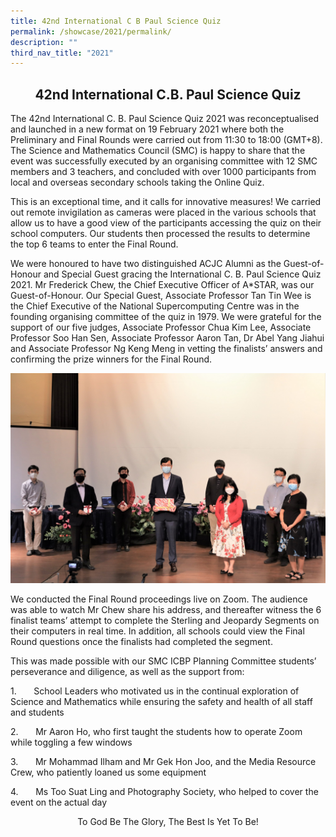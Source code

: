 ```yaml
---
title: 42nd International C B Paul Science Quiz
permalink: /showcase/2021/permalink/
description: ""
third_nav_title: "2021"
---
```

## <center> 42nd International C.B. Paul Science Quiz </center>

The 42nd International C. B. Paul Science Quiz 2021 was reconceptualised and launched in a new format on 19 February 2021 where both the Preliminary and Final Rounds were carried out from 11:30 to 18:00 (GMT+8). The Science and Mathematics Council (SMC) is happy to share that the event was successfully executed by an organising committee with 12 SMC members and 3 teachers, and concluded with over 1000 participants from local and overseas secondary schools taking the Online Quiz.

This is an exceptional time, and it calls for innovative measures! We carried out remote invigilation as cameras were placed in the various schools that allow us to have a good view of the participants accessing the quiz on their school computers. Our students then processed the results to determine the top 6 teams to enter the Final Round.

We were honoured to have two distinguished ACJC Alumni as the Guest-of-Honour and Special Guest gracing the International C. B. Paul Science Quiz 2021. Mr Frederick Chew, the Chief Executive Officer of A\*STAR, was our Guest-of-Honour. Our Special Guest, Associate Professor Tan Tin Wee is the Chief Executive of the National Supercomputing Centre was in the founding organising committee of the quiz in 1979. We were grateful for the support of our five judges, Associate Professor Chua Kim Lee, Associate Professor Soo Han Sen, Associate Professor Aaron Tan, Dr Abel Yang Jiahui and Associate Professor Ng Keng Meng in vetting the finalists’ answers and confirming the prize winners for the Final Round.

![](/images/ICBP%202021%20GOH%20SG%20Judges.jpeg)

We conducted the Final Round proceedings live on Zoom. The audience was able to watch Mr Chew share his address, and thereafter witness the 6 finalist teams’ attempt to complete the Sterling and Jeopardy Segments on their computers in real time. In addition, all schools could view the Final Round questions once the finalists had completed the segment.

This was made possible with our SMC ICBP Planning Committee students’ perseverance and diligence, as well as the support from:

  

1.&nbsp; &nbsp; &nbsp; &nbsp;School Leaders who motivated us in the continual exploration of Science and Mathematics while ensuring the safety and health of all staff and students

  

2.&nbsp; &nbsp; &nbsp; &nbsp;Mr Aaron Ho, who first taught the students how to operate Zoom while toggling a few windows

  

3.&nbsp; &nbsp; &nbsp; &nbsp;Mr Mohammad Ilham and Mr Gek Hon Joo, and the Media Resource Crew, who patiently loaned us some equipment

  

4.&nbsp; &nbsp; &nbsp; &nbsp;Ms Too Suat Ling and Photography Society, who helped to cover the event on the actual day

  

<center>To God Be The Glory, The Best Is Yet To Be!<center></center></center>